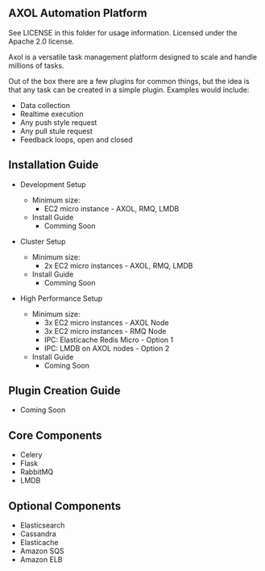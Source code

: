AXOL Automation Platform
------------------------
See LICENSE in this folder for usage information. Licensed under the Apache 2.0 license.

Axol is a versatile task management platform designed to scale and handle millions of tasks.

Out of the box there are a few plugins for common things, but the idea is that any task can 
be created in a simple plugin. Examples would include:
* Data collection
* Realtime execution
* Any push style request
* Any pull stule request
* Feedback loops, open and closed

Installation Guide
------------------
* Development Setup
  * Minimum size: 
    * EC2 micro instance - AXOL, RMQ, LMDB
  * Install Guide
    * Comming Soon

* Cluster Setup
  * Minimum size: 
    * 2x EC2 micro instances - AXOL, RMQ, LMDB
  * Install Guide
    * Comming Soon

* High Performance Setup
  * Minimum size:
    * 3x EC2 micro instances - AXOL Node
    * 3x EC2 micro instances - RMQ Node
    * IPC: Elasticache Redis Micro - Option 1
    * IPC: LMDB on AXOL nodes - Option 2
  * Install Guide
    * Coming Soon

Plugin Creation Guide
---------------------
* Coming Soon

Core Components
---------------
* Celery
* Flask
* RabbitMQ
* LMDB

Optional Components
-------------------
* Elasticsearch
* Cassandra
* Elasticache
* Amazon SQS
* Amazon ELB

